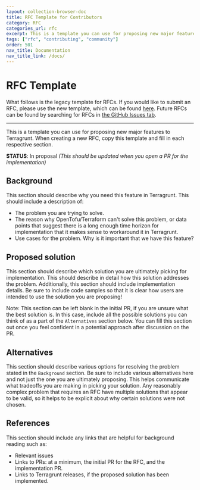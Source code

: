 ```yaml
---
layout: collection-browser-doc
title: RFC Template for Contributors
category: RFC
categories_url: rfc
excerpt: This is a template you can use for proposing new major features to Terragrunt.
tags: ["rfc", "contributing", "community"]
order: 501
nav_title: Documentation
nav_title_link: /docs/
---
```


<!-- markdownlint-disable -->

# RFC Template

What follows is the legacy template for RFCs. If you would like to submit an RFC, please use the new template, which can be found [here](https://github.com/nholuongut/terragrunt/issues/new/choose).
Future RFCs can be found by searching for RFCs in [the GitHub Issues tab](https://github.com/nholuongut/terragrunt/issues?q=is%3Aopen+is%3Aissue+label%3Arfc).

---

This is a template you can use for proposing new major features to Terragrunt. When creating a new RFC, copy this
template and fill in each respective section.

**STATUS**: In proposal _(This should be updated when you open a PR for the implementation)_


## Background

This section should describe why you need this feature in Terragrunt. This should include a description of:

- The problem you are trying to solve.
- The reason why OpenTofu/Terraform can't solve this problem, or data points that suggest there is a long enough time horizon for
  implementation that it makes sense to workaround it in Terragrunt.
- Use cases for the problem. Why is it important that we have this feature?


## Proposed solution

This section should describe which solution you are ultimately picking for implementation. This should describe in
detail how this solution addresses the problem. Additionally, this section should include implementation details. Be
sure to include code samples so that it is clear how users are intended to use the solution you are proposing!

Note: This section can be left blank in the initial PR, if you are unsure what the best solution is. In this case,
include all the possible solutions you can think of as a part of the `Alternatives` section below. You can fill this
section out once you feel confident in a potential approach after discussion on the PR.


## Alternatives

This section should describe various options for resolving the problem stated in the `Background` section. Be sure to
include various alternatives here and not just the one you are ultimately proposing. This helps communicate what
tradeoffs you are making in picking your solution. Any reasonably complex problem that requires an RFC have multiple
solutions that appear to be valid, so it helps to be explicit about why certain solutions were not chosen.


## References

This section should include any links that are helpful for background reading such as:

- Relevant issues
- Links to PRs: at a minimum, the initial PR for the RFC, and the implementation PR.
- Links to Terragrunt releases, if the proposed solution has been implemented.
